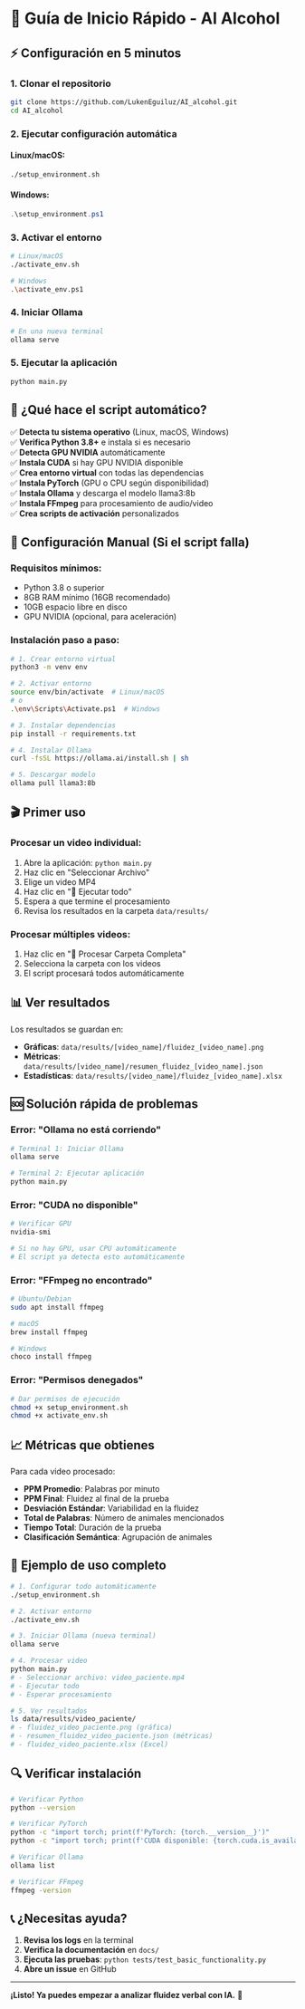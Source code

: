 # 🚀 Guía de Inicio Rápido - AI Alcohol

## ⚡ Configuración en 5 minutos

### 1. Clonar el repositorio
```bash
git clone https://github.com/LukenEguiluz/AI_alcohol.git
cd AI_alcohol
```

### 2. Ejecutar configuración automática

#### Linux/macOS:
```bash
./setup_environment.sh
```

#### Windows:
```powershell
.\setup_environment.ps1
```

### 3. Activar el entorno
```bash
# Linux/macOS
./activate_env.sh

# Windows
.\activate_env.ps1
```

### 4. Iniciar Ollama
```bash
# En una nueva terminal
ollama serve
```

### 5. Ejecutar la aplicación
```bash
python main.py
```

## 🎯 ¿Qué hace el script automático?

✅ **Detecta tu sistema operativo** (Linux, macOS, Windows)  
✅ **Verifica Python 3.8+** e instala si es necesario  
✅ **Detecta GPU NVIDIA** automáticamente  
✅ **Instala CUDA** si hay GPU NVIDIA disponible  
✅ **Crea entorno virtual** con todas las dependencias  
✅ **Instala PyTorch** (GPU o CPU según disponibilidad)  
✅ **Instala Ollama** y descarga el modelo llama3:8b  
✅ **Instala FFmpeg** para procesamiento de audio/video  
✅ **Crea scripts de activación** personalizados  

## 🔧 Configuración Manual (Si el script falla)

### Requisitos mínimos:
- Python 3.8 o superior
- 8GB RAM mínimo (16GB recomendado)
- 10GB espacio libre en disco
- GPU NVIDIA (opcional, para aceleración)

### Instalación paso a paso:

```bash
# 1. Crear entorno virtual
python3 -m venv env

# 2. Activar entorno
source env/bin/activate  # Linux/macOS
# o
.\env\Scripts\Activate.ps1  # Windows

# 3. Instalar dependencias
pip install -r requirements.txt

# 4. Instalar Ollama
curl -fsSL https://ollama.ai/install.sh | sh

# 5. Descargar modelo
ollama pull llama3:8b
```

## 🎬 Primer uso

### Procesar un video individual:
1. Abre la aplicación: `python main.py`
2. Haz clic en "Seleccionar Archivo"
3. Elige un video MP4
4. Haz clic en "🔁 Ejecutar todo"
5. Espera a que termine el procesamiento
6. Revisa los resultados en la carpeta `data/results/`

### Procesar múltiples videos:
1. Haz clic en "📁 Procesar Carpeta Completa"
2. Selecciona la carpeta con los videos
3. El script procesará todos automáticamente

## 📊 Ver resultados

Los resultados se guardan en:
- **Gráficas**: `data/results/[video_name]/fluidez_[video_name].png`
- **Métricas**: `data/results/[video_name]/resumen_fluidez_[video_name].json`
- **Estadísticas**: `data/results/[video_name]/fluidez_[video_name].xlsx`

## 🆘 Solución rápida de problemas

### Error: "Ollama no está corriendo"
```bash
# Terminal 1: Iniciar Ollama
ollama serve

# Terminal 2: Ejecutar aplicación
python main.py
```

### Error: "CUDA no disponible"
```bash
# Verificar GPU
nvidia-smi

# Si no hay GPU, usar CPU automáticamente
# El script ya detecta esto automáticamente
```

### Error: "FFmpeg no encontrado"
```bash
# Ubuntu/Debian
sudo apt install ffmpeg

# macOS
brew install ffmpeg

# Windows
choco install ffmpeg
```

### Error: "Permisos denegados"
```bash
# Dar permisos de ejecución
chmod +x setup_environment.sh
chmod +x activate_env.sh
```

## 📈 Métricas que obtienes

Para cada video procesado:
- **PPM Promedio**: Palabras por minuto
- **PPM Final**: Fluidez al final de la prueba
- **Desviación Estándar**: Variabilidad en la fluidez
- **Total de Palabras**: Número de animales mencionados
- **Tiempo Total**: Duración de la prueba
- **Clasificación Semántica**: Agrupación de animales

## 🎯 Ejemplo de uso completo

```bash
# 1. Configurar todo automáticamente
./setup_environment.sh

# 2. Activar entorno
./activate_env.sh

# 3. Iniciar Ollama (nueva terminal)
ollama serve

# 4. Procesar video
python main.py
# - Seleccionar archivo: video_paciente.mp4
# - Ejecutar todo
# - Esperar procesamiento

# 5. Ver resultados
ls data/results/video_paciente/
# - fluidez_video_paciente.png (gráfica)
# - resumen_fluidez_video_paciente.json (métricas)
# - fluidez_video_paciente.xlsx (Excel)
```

## 🔍 Verificar instalación

```bash
# Verificar Python
python --version

# Verificar PyTorch
python -c "import torch; print(f'PyTorch: {torch.__version__}')"
python -c "import torch; print(f'CUDA disponible: {torch.cuda.is_available()}')"

# Verificar Ollama
ollama list

# Verificar FFmpeg
ffmpeg -version
```

## 📞 ¿Necesitas ayuda?

1. **Revisa los logs** en la terminal
2. **Verifica la documentación** en `docs/`
3. **Ejecuta las pruebas**: `python tests/test_basic_functionality.py`
4. **Abre un issue** en GitHub

---

**¡Listo! Ya puedes empezar a analizar fluidez verbal con IA.** 🎉 
